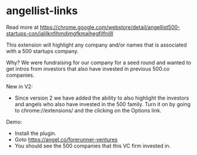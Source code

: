 angellist-links
===============

Read more at https://chrome.google.com/webstore/detail/angellist500-startups-con/ialilknfihmdjmgfkmajhegfilfnilll

This extension will highlight any company and/or names that is associated with a 500 startups company.

Why? 
We were fundraising for our company for a seed round and wanted to get intros from investors that also have invested in previous 500.co companies.

New in V2:

- Since version 2 we have added the ability to also highlight the investors and angels who also have invested in the 500 family. Turn it on by going to chrome://extensions/ and the clicking on the Options link.

Demo: 

- Install the plugin.
- Goto https://angel.co/forerunner-ventures
- You should see the 500 companies that this VC firm invested in.
